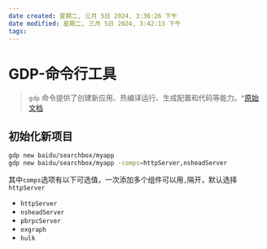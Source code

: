 ```yaml
---
date created: 星期二, 三月 5日 2024, 3:36:26 下午
date modified: 星期二, 三月 5日 2024, 3:42:13 下午
tags: 
---
```


# GDP-命令行工具

> `gdp` 命令提供了创建新应用、热编译运行、生成配置和代码等能力。^[原始文档]

## 初始化新项目

````bash
gdp new baidu/searchbox/myapp
gdp new baidu/searchbox/myapp -comps=httpServer,nsheadServer
````

其中`comps`选项有以下可选值，一次添加多个组件可以用`,`隔开，默认选择`httpServer`
- `httpServer`
- `nsheadServer`
- `pbrpcServer`
- `exgraph`
- `hulk`

[原始文档]:https://gdp.baidu-int.com/gdp3/docs/quickstart/gdp/